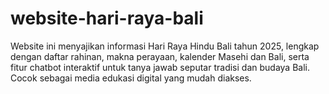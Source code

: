 # website-hari-raya-bali
Website ini menyajikan informasi Hari Raya Hindu Bali tahun 2025, lengkap dengan daftar rahinan, makna perayaan, kalender Masehi dan Bali, serta fitur chatbot interaktif untuk tanya jawab seputar tradisi dan budaya Bali. Cocok sebagai media edukasi digital yang mudah diakses.
